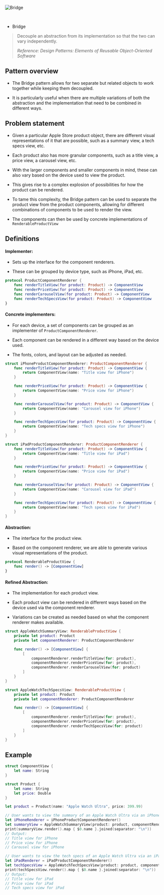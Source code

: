 ![Bridge](https://github.com/user-attachments/assets/8d1e0afd-4f2c-4fe5-9000-01c540b1fad3)

<br />

* Bridge

> Decouple an abstraction from its implementation so that the two can vary independently.
>
> _Reference: Design Patterns: Elements of Reusable Object-Oriented Software_

## Pattern overview

- The Bridge pattern allows for two separate but related objects to work together while keeping them decoupled.

- It is particularly useful when there are multiple variations of both the abstraction and the implementation that need to be combined in different ways.

## Problem statement

- Given a particular Apple Store product object, there are different visual representations of it that are possible, such as a summary view, a tech specs view, etc.

- Each product also has more granular components, such as a title view, a price view, a carousel view, etc.

- With the larger components and smaller components in mind, these can also vary based on the device used to view the product.

- This gives rise to a complex explosion of possibilities for how the product can be rendered.

- To tame this complexity, the Bridge pattern can be used to separate the product view from the product components, allowing for different combinations of components to be used to render the view.

- The components can then be used by concrete implementations of `RenderableProductView`

## Definitions

#### Implementer:

- Sets up the interface for the component renderers.

- These can be grouped by device type, such as iPhone, iPad, etc.

```swift
protocol ProductComponentRenderer {
    func renderTitleView(for product: Product) -> ComponentView
    func renderPriceView(for product: Product) -> ComponentView
    func renderCarouselView(for product: Product) -> ComponentView
    func renderTechSpecsView(for product: Product) -> ComponentView
}
```

#### Concrete implementers:

- For each device, a set of components can be grouped as an implementer of `ProductComponentRenderer`.

- Each component can be rendered in a different way based on the device used.

- The fonts, colors, and layout can be adjusted as needed.

```swift
struct iPhoneProductComponentRenderer: ProductComponentRenderer {
    func renderTitleView(for product: Product) -> ComponentView {
        return ComponentView(name: "Title view for iPhone")
    }

    func renderPriceView(for product: Product) -> ComponentView {
        return ComponentView(name: "Price view for iPhone")
    }

    func renderCarouselView(for product: Product) -> ComponentView {
        return ComponentView(name: "Carousel view for iPhone")
    }

    func renderTechSpecsView(for product: Product) -> ComponentView {
        return ComponentView(name: "Tech specs view for iPhone")
    }
}

struct iPadProductComponentRenderer: ProductComponentRenderer {
    func renderTitleView(for product: Product) -> ComponentView {
        return ComponentView(name: "Title view for iPad")
    }

    func renderPriceView(for product: Product) -> ComponentView {
        return ComponentView(name: "Price view for iPad")
    }

    func renderCarouselView(for product: Product) -> ComponentView {
        return ComponentView(name: "Carousel view for iPad")
    }

    func renderTechSpecsView(for product: Product) -> ComponentView {
        return ComponentView(name: "Tech specs view for iPad")
    }
}
```

#### Abstraction:

- The interface for the product view.

- Based on the component renderer, we are able to generate various visual representations of the product.

```swift
protocol RenderableProductView {
    func render() -> [ComponentView]
}
```

#### Refined Abstraction:

- The implementation for each product view.

- Each product view can be rendered in different ways based on the device used via the component renderer.

- Variations can be created as needed based on what the component renderer makes available.

```swift
struct AppleWatchSummaryView: RenderableProductView {
    private let product: Product
    private let componentRenderer: ProductComponentRenderer

    func render() -> [ComponentView] {
        [
            componentRenderer.renderTitleView(for: product),
            componentRenderer.renderPriceView(for: product),
            componentRenderer.renderCarouselView(for: product)
        ]
    }
}

struct AppleWatchTechSpecsView: RenderableProductView {
    private let product: Product
    private let componentRenderer: ProductComponentRenderer

    func render() -> [ComponentView] {
        [
            componentRenderer.renderTitleView(for: product),
            componentRenderer.renderPriceView(for: product),
            componentRenderer.renderTechSpecsView(for: product)
        ]
    }
}
```

## Example

```swift
struct ComponentView {
    let name: String
}

struct Product {
    let name: String
    let price: Double
}

let product = Product(name: "Apple Watch Ultra", price: 399.99)

// User wants to view the summary of an Apple Watch Ultra via an iPhone
let iPhoneRenderer = iPhoneProductComponentRenderer()
let summaryView = AppleWatchSummaryView(product: product, componentRenderer: iPhoneRenderer)
print(summaryView.render().map { $0.name }.joined(separator: "\n"))
// Output:
// Title view for iPhone
// Price view for iPhone
// Carousel view for iPhone

// User wants to view the tech specs of an Apple Watch Ultra via an iPad
let iPadRenderer = iPadProductComponentRenderer()
let techSpecsView = AppleWatchTechSpecsView(product: product, componentRenderer: iPadRenderer)
print(techSpecsView.render().map { $0.name }.joined(separator: "\n"))
// Output:
// Title view for iPad
// Price view for iPad
// Tech specs view for iPad
```
